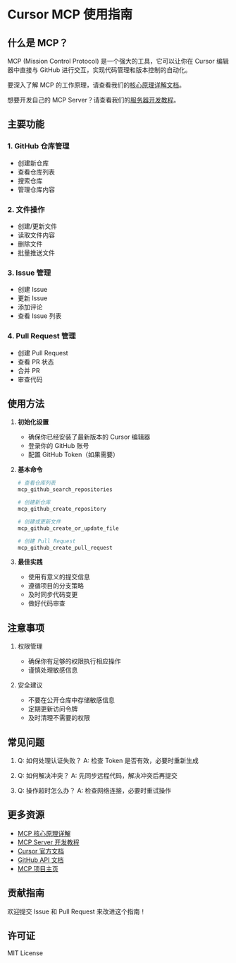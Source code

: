 # Cursor MCP 使用指南

## 什么是 MCP？

MCP (Mission Control Protocol) 是一个强大的工具，它可以让你在 Cursor 编辑器中直接与 GitHub 进行交互，实现代码管理和版本控制的自动化。

要深入了解 MCP 的工作原理，请查看我们的[核心原理详解文档](docs/mcp-core-principles.md)。

想要开发自己的 MCP Server？请查看我们的[服务器开发教程](docs/mcp-server-development-guide.md)。

## 主要功能

### 1. GitHub 仓库管理
- 创建新仓库
- 查看仓库列表
- 搜索仓库
- 管理仓库内容

### 2. 文件操作
- 创建/更新文件
- 读取文件内容
- 删除文件
- 批量推送文件

### 3. Issue 管理
- 创建 Issue
- 更新 Issue
- 添加评论
- 查看 Issue 列表

### 4. Pull Request 管理
- 创建 Pull Request
- 查看 PR 状态
- 合并 PR
- 审查代码

## 使用方法

1. **初始化设置**
   - 确保你已经安装了最新版本的 Cursor 编辑器
   - 登录你的 GitHub 账号
   - 配置 GitHub Token（如果需要）

2. **基本命令**
   ```bash
   # 查看仓库列表
   mcp_github_search_repositories

   # 创建新仓库
   mcp_github_create_repository

   # 创建或更新文件
   mcp_github_create_or_update_file

   # 创建 Pull Request
   mcp_github_create_pull_request
   ```

3. **最佳实践**
   - 使用有意义的提交信息
   - 遵循项目的分支策略
   - 及时同步代码变更
   - 做好代码审查

## 注意事项

1. 权限管理
   - 确保你有足够的权限执行相应操作
   - 谨慎处理敏感信息

2. 安全建议
   - 不要在公开仓库中存储敏感信息
   - 定期更新访问令牌
   - 及时清理不需要的权限

## 常见问题

1. Q: 如何处理认证失败？
   A: 检查 Token 是否有效，必要时重新生成

2. Q: 如何解决冲突？
   A: 先同步远程代码，解决冲突后再提交

3. Q: 操作超时怎么办？
   A: 检查网络连接，必要时重试操作

## 更多资源

- [MCP 核心原理详解](docs/mcp-core-principles.md)
- [MCP Server 开发教程](docs/mcp-server-development-guide.md)
- [Cursor 官方文档](https://cursor.sh/)
- [GitHub API 文档](https://docs.github.com/en/rest)
- [MCP 项目主页](https://github.com/mogewcy/test2025)

## 贡献指南

欢迎提交 Issue 和 Pull Request 来改进这个指南！

## 许可证

MIT License
